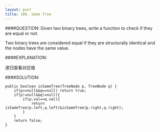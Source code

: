 ```yaml
---
layout: post
title: 100. Same Tree
---
```


####QUESTION:
Given two binary trees, write a function to check if they are equal or not.

Two binary trees are considered equal if they are structurally identical and the nodes have the same value.

####EXPLANATION:

递归查看对应值

####SOLUTION:

    
    public boolean isSameTree(TreeNode p, TreeNode q) {
        if(p==null&&q==null) return true;
        if(p!=null&&q!=null){
            if(p.val==q.val){
                return isSameTree(p.left,q.left)&isSameTree(p.right,q.right);
            }
        }
        return false;
    }
    

